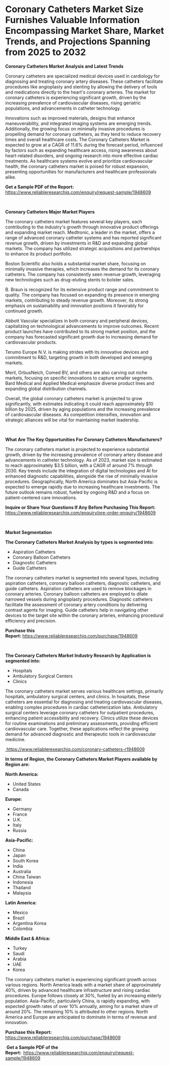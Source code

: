 <p><h1>Coronary Catheters Market Size Furnishes Valuable Information Encompassing Market Share, Market Trends, and Projections Spanning from 2025 to 2032</h1></p><p><strong>Coronary Catheters Market Analysis and Latest Trends</strong></p>
<p><p>Coronary catheters are specialized medical devices used in cardiology for diagnosing and treating coronary artery diseases. These catheters facilitate procedures like angioplasty and stenting by allowing the delivery of tools and medications directly to the heart's coronary arteries. The market for coronary catheters is experiencing significant growth, driven by the increasing prevalence of cardiovascular diseases, rising geriatric populations, and advancements in catheter technology. </p><p>Innovations such as improved materials, designs that enhance maneuverability, and integrated imaging systems are emerging trends. Additionally, the growing focus on minimally invasive procedures is propelling demand for coronary catheters, as they tend to reduce recovery times and overall healthcare costs. The Coronary Catheters Market is expected to grow at a CAGR of 11.6% during the forecast period, influenced by factors such as expanding healthcare access, rising awareness about heart-related disorders, and ongoing research into more effective cardiac treatments. As healthcare systems evolve and prioritize cardiovascular health, the coronary catheters market is poised for robust expansion, presenting opportunities for manufacturers and healthcare professionals alike.</p></p>
<p><strong>Get a Sample PDF of the Report:&nbsp;</strong> <a href="https://www.reliableresearchiq.com/enquiry/request-sample/1948609?utm_campaign=2875&utm_medium=2&utm_source=Github&utm_content=ia&utm_term=13042025&utm_id=coronary-catheters">https://www.reliableresearchiq.com/enquiry/request-sample/1948609</a></p>
<p>&nbsp;</p>
<p><strong>Coronary Catheters Major Market Players</strong></p>
<p><p>The coronary catheters market features several key players, each contributing to the industry's growth through innovative product offerings and expanding market reach. Medtronic, a leader in the market, offers a range of advanced coronary catheter systems and has reported significant revenue growth, driven by investments in R&D and expanding global markets. The company has utilized strategic acquisitions and partnerships to enhance its product portfolio.</p><p>Boston Scientific also holds a substantial market share, focusing on minimally invasive therapies, which increases the demand for its coronary catheters. The company has consistently seen revenue growth, leveraging new technologies such as drug-eluting stents to bolster sales.</p><p>B. Braun is recognized for its extensive product range and commitment to quality. The company has focused on expanding its presence in emerging markets, contributing to steady revenue growth. Moreover, its strong emphasis on sustainability and innovation positions it favorably for continued growth.</p><p>Abbott Vascular specializes in both coronary and peripheral devices, capitalizing on technological advancements to improve outcomes. Recent product launches have contributed to its strong market position, and the company has forecasted significant growth due to increasing demand for cardiovascular products.</p><p>Terumo Europe N.V. is making strides with its innovative devices and commitment to R&D, targeting growth in both developed and emerging markets.</p><p>Meril, OrbusNeich, Comed BV, and others are also carving out niche markets, focusing on specific innovations to capture smaller segments. Bard Medical and Applied Medical emphasize diverse product lines and expanding global distribution channels.</p><p>Overall, the global coronary catheters market is projected to grow significantly, with estimates indicating it could reach approximately $10 billion by 2025, driven by aging populations and the increasing prevalence of cardiovascular diseases. As competition intensifies, innovation and strategic alliances will be vital for maintaining market leadership.</p></p>
<p>&nbsp;</p>
<p><strong>What Are The Key Opportunities For Coronary Catheters Manufacturers?</strong></p>
<p><p>The coronary catheters market is projected to experience substantial growth, driven by the increasing prevalence of coronary artery disease and advancements in catheter technology. As of 2023, market size is estimated to reach approximately $3.5 billion, with a CAGR of around 7% through 2030. Key trends include the integration of digital technologies and AI for enhanced diagnostic capabilities, alongside the rise of minimally invasive procedures. Geographically, North America dominates but Asia-Pacific is expected to emerge rapidly due to increasing healthcare investments. The future outlook remains robust, fueled by ongoing R&D and a focus on patient-centered care innovations.</p></p>
<p><strong>Inquire or Share Your Questions If Any Before Purchasing This Report:</strong> <a href="https://www.reliableresearchiq.com/enquiry/pre-order-enquiry/1948609?utm_campaign=2875&utm_medium=2&utm_source=Github&utm_content=ia&utm_term=13042025&utm_id=coronary-catheters">https://www.reliableresearchiq.com/enquiry/pre-order-enquiry/1948609</a></p>
<p>&nbsp;</p>
<p><strong>Market Segmentation</strong></p>
<p><strong>The Coronary Catheters Market Analysis by types is segmented into:</strong></p>
<p><ul><li>Aspiration Catheters</li><li>Coronary Balloon Catheters</li><li>Diagnostic Catheters</li><li>Guide Catheters</li></ul></p>
<p><p>The coronary catheters market is segmented into several types, including aspiration catheters, coronary balloon catheters, diagnostic catheters, and guide catheters. Aspiration catheters are used to remove blockages in coronary arteries. Coronary balloon catheters are employed to dilate narrowed vessels during angioplasty procedures. Diagnostic catheters facilitate the assessment of coronary artery conditions by delivering contrast agents for imaging. Guide catheters help in navigating other devices to the target site within the coronary arteries, enhancing procedural efficiency and precision.</p></p>
<p><strong>Purchase this Report:&nbsp;</strong><a href="https://www.reliableresearchiq.com/purchase/1948609?utm_campaign=2875&utm_medium=2&utm_source=Github&utm_content=ia&utm_term=13042025&utm_id=coronary-catheters">https://www.reliableresearchiq.com/purchase/1948609</a></p>
<p>&nbsp;</p>
<p><strong>The Coronary Catheters Market Industry Research by Application is segmented into:</strong></p>
<p><ul><li>Hospitals</li><li>Ambulatory Surgical Centers</li><li>Clinics</li></ul></p>
<p><p>The coronary catheters market serves various healthcare settings, primarily hospitals, ambulatory surgical centers, and clinics. In hospitals, these catheters are essential for diagnosing and treating cardiovascular diseases, enabling complex procedures in cardiac catheterization labs. Ambulatory surgical centers leverage coronary catheters for outpatient procedures, enhancing patient accessibility and recovery. Clinics utilize these devices for routine examinations and preliminary assessments, providing efficient cardiovascular care. Together, these applications reflect the growing demand for advanced diagnostic and therapeutic tools in cardiovascular medicine.</p></p>
<p><a href="https://www.reliableresearchiq.com/coronary-catheters-r1948609?utm_campaign=2875&utm_medium=2&utm_source=Github&utm_content=ia&utm_term=13042025&utm_id=coronary-catheters">&nbsp;https://www.reliableresearchiq.com/coronary-catheters-r1948609</a></p>
<p><strong>In terms of Region, the Coronary Catheters Market Players available by Region are:</strong></p>
<p>
    <p> <strong> North America: </strong>
        <ul>
            <li>United States</li>
            <li>Canada</li>
        </ul>
        </p> 
    <p> <strong> Europe: </strong>
        <ul>
            <li>Germany</li>
            <li>France</li>
            <li>U.K.</li>
            <li>Italy</li>
            <li>Russia</li>
        </ul>
        </p> 
    <p> <strong> Asia-Pacific: </strong>
        <ul>
            <li>China</li>
            <li>Japan</li>
            <li>South Korea</li>
            <li>India</li>
            <li>Australia</li>
            <li>China Taiwan</li>
            <li>Indonesia</li>
            <li>Thailand</li>
            <li>Malaysia</li>
        </ul>
        </p> 
    <p> <strong> Latin America: </strong>
        <ul>
            <li>Mexico</li>
            <li>Brazil</li>
            <li>Argentina Korea</li>
            <li>Colombia</li>
        </ul>
        </p> 
    <p> <strong> Middle East & Africa: </strong>
        <ul>
            <li>Turkey</li>
            <li>Saudi</li>
            <li>Arabia</li>
            <li>UAE</li>
            <li>Korea</li>
        </ul>
    </p>
    </p>
<p><p>The coronary catheters market is experiencing significant growth across various regions. North America leads with a market share of approximately 40%, driven by advanced healthcare infrastructure and rising cardiac procedures. Europe follows closely at 30%, fueled by an increasing elderly population. Asia-Pacific, particularly China, is rapidly expanding, with expected growth rates of over 10% annually, aiming for a market share of around 20%. The remaining 10% is attributed to other regions. North America and Europe are anticipated to dominate in terms of revenue and innovation.</p></p>
<p><strong>Purchase this Report: </strong><a href="https://www.reliableresearchiq.com/purchase/1948609?utm_campaign=2875&utm_medium=2&utm_source=Github&utm_content=ia&utm_term=13042025&utm_id=coronary-catheters">https://www.reliableresearchiq.com/purchase/1948609</a></p>
<p>&nbsp;<strong>Get a Sample PDF of the Report:&nbsp;&nbsp;</strong><a href="https://www.reliableresearchiq.com/enquiry/request-sample/1948609?utm_campaign=2875&utm_medium=2&utm_source=Github&utm_content=ia&utm_term=13042025&utm_id=coronary-catheters">https://www.reliableresearchiq.com/enquiry/request-sample/1948609</a></p>
<p><strong></strong></p>
<p><p></p><p></p><p></p></p>